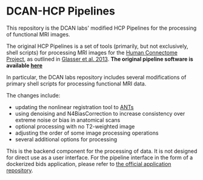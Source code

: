 # DCAN-HCP Pipelines 

This repository is the DCAN labs' modified HCP Pipelines for the processing of functional MRI images.

The original HCP Pipelines is a set of tools (primarily, but not exclusively,
shell scripts) for processing MRI images for the [Human Connectome Project][HCP], 
as outlined in [Glasser et al. 2013][GlasserEtAl].  **The original pipeline
software is available [here](https://github.com/Washington-University/HCPpipelines)**

In particular, the DCAN labs repository includes several modifications of primary shell 
scripts for processing functional MRI data.

The changes include:
- updating the nonlinear registration tool to [ANTs](https://github.com/ANTsX/ANTs)
- using denoising and N4BiasCorrection to increase consistency over extreme noise or bias in anatomical scans
- optional processing with no T2-weighted image
- adjusting the order of some image processing operations
- several additional options for processing

This is the backend component for the processing of data. It is not designed for direct use as a user interface. For the pipeline interface in the form of a dockerized bids application, please refer to [the official application repository](https://github.com/DCAN-Labs/dcan-fmri-pipelines).


<!-- References -->

[HCP]: http://www.humanconnectome.org
[GlasserEtAl]: http://www.ncbi.nlm.nih.gov/pubmed/23668970
